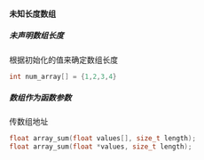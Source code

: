 

#### 未知长度数组

##### 未声明数组长度
根据初始化的值来确定数组长度
```cpp
int num_array[] = {1,2,3,4}
```

##### 数组作为函数参数
传数组地址
```cpp
float array_sum(float values[], size_t length);
float array_sum(float *values, size_t length);
```









